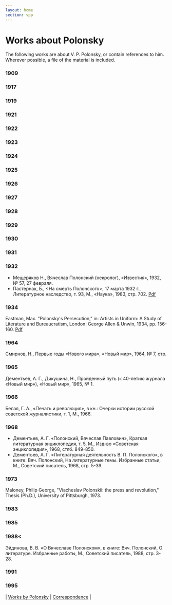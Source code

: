 ```yaml
---
layout: home
section: vpp
---
```

# Works about Polonsky
The following works are about V. P. Polonsky, or contain references to him. Wherever possible, a file of the material is included.

### 1909

### 1917

### 1919

### 1921

### 1922

### 1923

### 1924

### 1925

### 1926

### 1927

### 1928

### 1929

### 1930

### 1931

### 1932
- Мещеряков Н., Вячеслав Полонский (некролог), «Известия», 1932, № 57, 27 февраля.
- Пастернак, Б., &lt;На смерть Полонского&gt;, 17 марта 1932 г., Литературное наследство, т. 93, М., «Наука», 1983, стр. 702. [Pdf](../Texts/BP_Na%20smert%20Polonskogo1932.pdf)

### 1934
Eastman, Max. &quot;Polonsky's Persecution,&quot; in: Artists in Uniform: A Study of Literature and Bureaucratism, London: George Allen &amp; Unwin, 1934, pp. 156-160. [Pdf](../Texts/Eastman_Polonsky1934.pdf)

### 1964
Смирнов, Н., Первые годы «Нового мира», «Новый мир», 1964, № 7, стр.

### 1965
Дементьев, А. Г., Дикушина, Н., Пройденный путь (к 40-летию журнала «Новый мир»), «Новый мир», 1965, № 1.

### 1966
Белая, Г. А., «Печать и революция», в кн.: Очерки истории русской советской журналистики, т. 1, М., 1966.

### 1968
- Дементьев, А. Г. «Полонский, Вячеслав Павлович», Краткая литературная энциклопедия, т. 5, М., Изд-во «Советская энциклопедия», 1968, стлб. 849-850.
- Дементьев, А. Г. «Литературная деятельность В. П. Полонского», в книге: Вяч. Полонский, На литературные темы. Избранные статьи, М., Советский писатель, 1968, стр. 5-39.

### 1973
Maloney, Philip George, &quot;Viacheslav Polonskii: the press and revolution,&quot; Thesis (Ph.D.), University of Pittsburgh, 1973.

### 1983

### 1985

### 1988<
Эйдинова, В. В. «О Вячеславе Полонском», в книге: Вяч. Полонский, О литературе. Избранные работы, М., Советский писатель, 1988, стр. 3-28.

### 1991

### 1995

| [Works by Polonsky](Biblio.html) | [Correspondence](Correspondence_VPP.html) |
